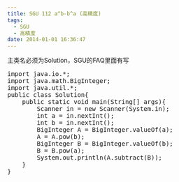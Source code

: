 ```yaml
---
title: SGU 112 a^b-b^a (高精度)
tags:
  - SGU
  - 高精度
date: 2014-01-01 16:36:47
---
```


主类名必须为Solution，SGU的FAQ里面有写

<pre class="brush:java">
import java.io.*;
import java.math.BigInteger;
import java.util.*;
public class Solution{
	public static void main(String[] args){
		Scanner in = new Scanner(System.in);
		int a = in.nextInt();
		int b = in.nextInt();
		BigInteger A = BigInteger.valueOf(a);	
		A = A.pow(b);
		BigInteger B = BigInteger.valueOf(b);
		B = B.pow(a);
		System.out.println(A.subtract(B));
	}
}
</pre>

	 